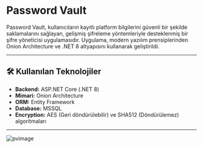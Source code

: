# **Password Vault**

Password Vault, kullanıcıların kayıtlı platform bilgilerini güvenli bir şekilde saklamalarını sağlayan, gelişmiş şifreleme yöntemleriyle desteklenmiş bir şifre yöneticisi uygulamasıdır. Uygulama, modern yazılım prensiplerinden Onion Architecture ve .NET 8 altyapısını kullanarak geliştirildi.

---

## 🛠 **Kullanılan Teknolojiler**

- **Backend:** ASP.NET Core (.NET 8)
- **Mimari:** Onion Architecture
- **ORM:** Entity Framework
- **Database:** MSSQL
- **Encryption:** AES (Geri döndürülebilir) ve SHA512 (Döndürülemez) algoritmaları

---

![pvimage](https://github.com/user-attachments/assets/72148d74-7b07-4003-b034-850d6a711c4b)

